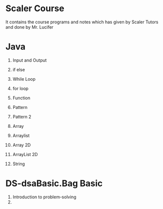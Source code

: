 # Scaler Course
It contains the course programs and notes which has given by Scaler Tutors
and done by Mr. Lucifer

# Java 
1. Input and Output
2. if else

3. While Loop 
4. for loop 
5. Function 
6. Pattern 
7. Pattern 2 
8. Array 
9. Arraylist 
10. Array 2D 
11. ArrayList 2D 
12. String

# DS-dsaBasic.Bag Basic
1. Introduction to problem-solving
2. 



